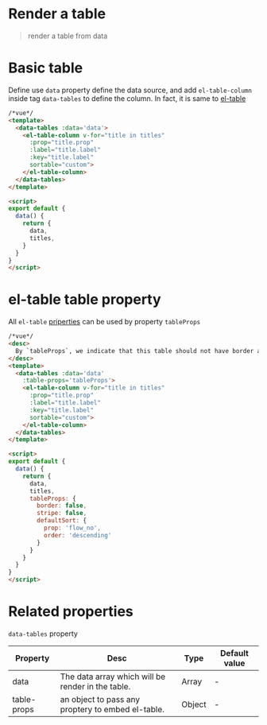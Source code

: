 # Render a table
> render a table from data

# Basic table

Define use `data` property define the data source, and add `el-table-column` inside tag `data-tables` to define the column. In fact, it is same to [el-table](http://element.eleme.io/#/en-US/component/table)

```html
/*vue*/
<template>
  <data-tables :data='data'>
    <el-table-column v-for="title in titles"
      :prop="title.prop"
      :label="title.label"
      :key="title.label"
      sortable="custom">
    </el-table-column>
  </data-tables>
</template>

<script>
export default {
  data() {
    return {
      data,
      titles,
    }
  }
}
</script>
```

# el-table table property
All `el-table` [priperties](http://element.eleme.io/#/en-US/component/table#table-attributes) can be used by property `tableProps`

```html
/*vue*/
<desc>
  By `tableProps`, we indicate that this table should not have border and stripe style, at the same time, should default sorted by `flow NO.`.
</desc>
<template>
  <data-tables :data='data'
    :table-props='tableProps'>
    <el-table-column v-for="title in titles"
      :prop="title.prop"
      :label="title.label"
      :key="title.label"
      sortable="custom">
    </el-table-column>
  </data-tables>
</template>

<script>
export default {
  data() {
    return {
      data,
      titles,
      tableProps: {
        border: false,
        stripe: false,
        defaultSort: {
          prop: 'flow_no',
          order: 'descending'
        }
      }
    }
  }
}
</script>
```

# Related properties

`data-tables` property

| Property | Desc | Type | Default value |
| -- | -- | -- | -- |
| data | The data array which will be render in the table. | Array | - |
| table-props | an object to pass any proptery to embed el-table. | Object | - |
